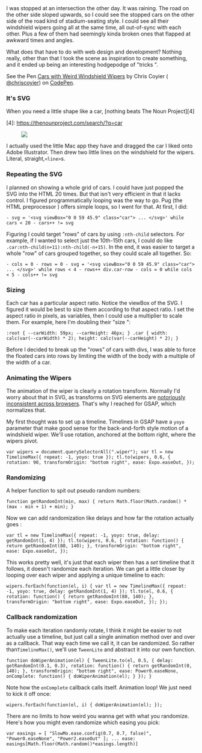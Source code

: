 <article id="post-249172" class="instapaper_body h-entry e-content">
I was stopped at an intersection the other day. It was raining. The road on the
other side sloped upwards, so I could see the stopped cars on the other side of 
the road kind of stadium-seating style. I could see all their windshield wipers 
going all at the same time, all out-of-sync with each other. Plus a few of them 
had seemingly kinda broken ones that flapped at awkward times and angles.

What does that have to do with web design and development? Nothing really,
other than that I took the scene as inspiration to create something, and it 
ended up being an interesting hodgepodge of "tricks
".

See the Pen [Cars with Weird Windshield Wipers][1] by Chris Coyier (
[@chriscoyier][2]) on [CodePen][3].

 [1]: https://codepen.io/chriscoyier/pen/woxRBW/
 [2]: http://codepen.io/chriscoyier
 [3]: http://codepen.io/

### It's SVG

When you need a little shape like a car, [nothing beats The Noun Project][4]

 [4]: https://thenounproject.com/search/?q=car<figure id="post-249211" class="
align-none media-249211
">

![][5]</figure>
I actually used the little Mac app they have and dragged the car I liked onto
Adobe Illustrator. Then drew two little lines on the windshield for the wipers. 
Literal, straight,`<line>`s. 

 [5]: img/noun-proj.png

### Repeating the SVG

I planned on showing a whole grid of cars. I could have just popped the SVG
into the HTML 20 times. But that isn't very efficient in that it lacks control. 
I figured programmatically looping was the way to go. Pug (the HTML preprocessor
) offers simple loops, so I went for that. At first, I did:

    - svg = '<svg viewBox="0 0 59 45.9" class="car"> ... </svg>' while cars < 20 - cars++ != svg

Figuring I could target "rows" of cars by using `:nth-child` selectors. For
example, if I wanted to select just the 10th-15th cars, I could do like
`.car:nth-child(n+11):nth-child(-n+15)`. In the end, it was easier to target a
whole "row" of cars grouped together, so they could scale all together. So:

    - cols = 0 - rows = 0 - svg = '<svg viewBox="0 0 59 45.9" class="car"> ... </svg>' while rows < 4 - rows++ div.car-row - cols = 0 while cols < 5 - cols++ != svg

### Sizing

Each car has a particular aspect ratio. Notice the viewBox of the SVG. I
figured it would be best to size them according to that aspect ratio. I set the 
aspect ratio in pixels, as variables, then I could use a multiplier to scale 
them. For example, here I'm doubling their "size
":

    :root { --carWidth: 59px; --carHeight: 46px; } .car { width: calc(var(--carWidth) * 2); height: calc(var(--carHeight) * 2); }

Before I decided to break up the "rows" of cars with divs, I was able to force
the floated cars into rows by limiting the width of the body with a multiple of 
the width of a car.

### Animating the Wipers

The animation of the wiper is clearly a rotation transform. Normally I'd worry
about that in SVG, as transforms on SVG elements are
[notoriously inconsistent across browsers][6]. That's why I reached for GSAP,
which normalizes that.

 [6]: http://css-tricks.stfi.re/svg-animation-on-css-transforms/

My first thought was to set up a timeline. Timelines in GSAP have a `yoyo`
parameter that make good sense for the back-and-forth style motion of a 
windshield wiper. We'll use rotation, anchored at the bottom right, where the 
wipers pivot.

    var wipers = document.querySelectorAll(".wiper"); var tl = new TimelineMax({ repeat: -1, yoyo: true }); tl.to(wipers, 0.6, { rotation: 90, transformOrigin: "bottom right", ease: Expo.easeOut, });

### Randomizing

A helper function to spit out pseudo random numbers:

    function getRandomInt(min, max) { return Math.floor(Math.random() * (max - min + 1) + min); }

Now we can add randomization like delays and how far the rotation actually goes
:

    var tl = new TimelineMax({ repeat: -1, yoyo: true, delay: getRandomInt(1, 4) }); tl.to(wipers, 0.6, { rotation: function() { return getRandomInt(80, 140); }, transformOrigin: "bottom right", ease: Expo.easeOut, });

This works pretty well, it's just that each wiper then has a *set* timeline
that it follows, it doesn't randomize each iteration. We can get a little closer
by looping over each wiper and applying a unique timeline to each:

    wipers.forEach(function(el, i) { var tl = new TimelineMax({ repeat: -1, yoyo: true, delay: getRandomInt(1, 4) }); tl.to(el, 0.6, { rotation: function() { return getRandomInt(80, 140); }, transformOrigin: "bottom right", ease: Expo.easeOut, }); });

### Callback randomization

To make each iteration randomly rotate, I think it might be easier to not
actually use a timeline, but just call a single animation method over and over 
as a callback. That way each time we call it, it can be randomized. So rather 
than`TimelineMax()`, we'll use `TweenLite` and abstract it into our own
function.

    function doWiperAnimation(el) { TweenLite.to(el, 0.5, { delay: getRandomInt(0.1, 0.3), rotation: function() { return getRandomInt(0, 140); }, transformOrigin: "bottom right", ease: Power0.easeNone, onComplete: function() { doWiperAnimation(el); } }); }

Note how the `onComplete` callback calls itself. Animation loop! We just need
to kick it off once:

    wipers.forEach(function(el, i) { doWiperAnimation(el); });

There are no limits to how weird you wanna get with what you randomize. Here's
how you might even randomize which easing you pick:

    var easings = [ "SlowMo.ease.config(0.7, 0.7, false)", "Power0.easeNone", "Power2.easeOut" ]; ... ease: easings[Math.floor(Math.random()*easings.length)]